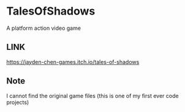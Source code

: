 # TalesOfShadows

A platform action video game

## LINK

https://jayden-chen-games.itch.io/tales-of-shadows

## Note

I cannot find the original game files (this is one of my first ever code projects)
